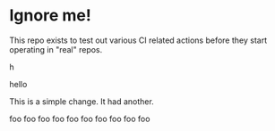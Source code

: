 # Ignore me!

This repo exists to test out various CI related actions before they start operating in "real" repos.


h

hello

<!--

ponylang/action-testing@0.60.0

corral add github.com/ponylang/action-testing.git --version 0.60.0

other stuff

corral add github.com/ponylang/action-testing.git -v 0.60.0

-->

This is a simple change. It had another.

foo
foo
foo
foo
foo
foo
foo
foo
foo
foo

